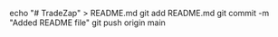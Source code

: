 echo "# TradeZap" > README.md
git add README.md
git commit -m "Added README file"
git push origin main
